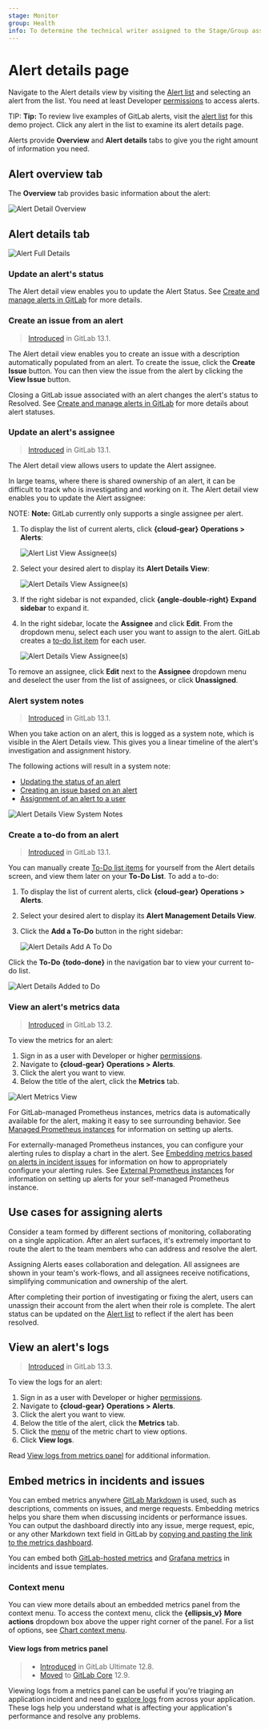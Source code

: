```yaml
---
stage: Monitor
group: Health
info: To determine the technical writer assigned to the Stage/Group associated with this page, see https://about.gitlab.com/handbook/engineering/ux/technical-writing/#designated-technical-writers
---
```


# Alert details page

Navigate to the Alert details view by visiting the
[Alert list](./alerts.md) and selecting an alert from the
list. You need at least Developer [permissions](../../user/permissions.md) to access
alerts.

TIP: **Tip:**
To review live examples of GitLab alerts, visit the
[alert list](https://gitlab.com/gitlab-examples/ops/incident-setup/everyone/tanuki-inc/-/alert_management)
for this demo project. Click any alert in the list to examine its alert details
page.

Alerts provide **Overview** and **Alert details** tabs to give you the right
amount of information you need.

## Alert overview tab

The **Overview** tab provides basic information about the alert:

![Alert Detail Overview](./img/alert_detail_overview_v13_1.png)

## Alert details tab

![Alert Full Details](./img/alert_detail_full_v13_1.png)

### Update an alert's status

The Alert detail view enables you to update the Alert Status.
See [Create and manage alerts in GitLab](./alerts.md) for more details.

### Create an issue from an alert

> [Introduced](https://gitlab.com/gitlab-org/gitlab/-/issues/217745) in GitLab 13.1.

The Alert detail view enables you to create an issue with a
description automatically populated from an alert. To create the issue,
click the **Create Issue** button. You can then view the issue from the
alert by clicking the **View Issue** button.

Closing a GitLab issue associated with an alert changes the alert's status to Resolved.
See [Create and manage alerts in GitLab](alerts.md) for more details about alert statuses.

### Update an alert's assignee

> [Introduced](https://gitlab.com/groups/gitlab-org/-/epics/3066) in GitLab 13.1.

The Alert detail view allows users to update the Alert assignee.

In large teams, where there is shared ownership of an alert, it can be difficult
to track who is investigating and working on it. The Alert detail view
enables you to update the Alert assignee:

NOTE: **Note:**
GitLab currently only supports a single assignee per alert.

1. To display the list of current alerts, click
   **{cloud-gear}** **Operations > Alerts**:

   ![Alert List View Assignee(s)](./img/alert_list_assignees_v13_1.png)

1. Select your desired alert to display its **Alert Details View**:

   ![Alert Details View Assignee(s)](./img/alert_details_assignees_v13_1.png)

1. If the right sidebar is not expanded, click
   **{angle-double-right}** **Expand sidebar** to expand it.
1. In the right sidebar, locate the **Assignee** and click **Edit**. From the
   dropdown menu, select each user you want to assign to the alert. GitLab creates
   a [to-do list item](../../user/todos.md) for each user.

   ![Alert Details View Assignee(s)](./img/alert_todo_assignees_v13_1.png)

To remove an assignee, click **Edit** next to the **Assignee** dropdown menu and
deselect the user from the list of assignees, or click **Unassigned**.

### Alert system notes

> [Introduced](https://gitlab.com/groups/gitlab-org/-/epics/3066) in GitLab 13.1.

When you take action on an alert, this is logged as a system note,
which is visible in the Alert Details view. This gives you a linear
timeline of the alert's investigation and assignment history.

The following actions will result in a system note:

- [Updating the status of an alert](#update-an-alerts-status)
- [Creating an issue based on an alert](#create-an-issue-from-an-alert)
- [Assignment of an alert to a user](#update-an-alerts-assignee)

![Alert Details View System Notes](./img/alert_detail_system_notes_v13_1.png)

### Create a to-do from an alert

> [Introduced](https://gitlab.com/groups/gitlab-org/-/epics/3066) in GitLab 13.1.

You can manually create [To-Do list items](../../user/todos.md) for yourself from the
Alert details screen, and view them later on your **To-Do List**. To add a to-do:

1. To display the list of current alerts, click
   **{cloud-gear}** **Operations > Alerts**.
1. Select your desired alert to display its **Alert Management Details View**.
1. Click the **Add a To-Do** button in the right sidebar:

   ![Alert Details Add A To Do](./img/alert_detail_add_todo_v13_1.png)

Click the **To-Do** **{todo-done}** in the navigation bar to view your current to-do list.

![Alert Details Added to Do](./img/alert_detail_added_todo_v13_1.png)

### View an alert's metrics data

> [Introduced](https://gitlab.com/gitlab-org/gitlab/-/issues/217768) in GitLab 13.2.

To view the metrics for an alert:

   1. Sign in as a user with Developer or higher [permissions](../../user/permissions.md).
   1. Navigate to **{cloud-gear}** **Operations > Alerts**.
   1. Click the alert you want to view.
   1. Below the title of the alert, click the **Metrics** tab.

![Alert Metrics View](img/alert_detail_metrics_v13_2.png)

For GitLab-managed Prometheus instances, metrics data is automatically available
for the alert, making it easy to see surrounding behavior. See
[Managed Prometheus instances](../metrics/alerts.md#managed-prometheus-instances)
for information on setting up alerts.

For externally-managed Prometheus instances, you can configure your alerting rules to
display a chart in the alert. See
[Embedding metrics based on alerts in incident issues](../metrics/embed.md#embedding-metrics-based-on-alerts-in-incident-issues)
for information on how to appropriately configure your alerting rules. See
[External Prometheus instances](../metrics/alerts.md#external-prometheus-instances)
for information on setting up alerts for your self-managed Prometheus instance.

## Use cases for assigning alerts

Consider a team formed by different sections of monitoring, collaborating on a
single application. After an alert surfaces, it's extremely important to
route the alert to the team members who can address and resolve the alert.

Assigning Alerts eases collaboration and delegation. All
assignees are shown in your team's work-flows, and all assignees receive
notifications, simplifying communication and ownership of the alert.

After completing their portion of investigating or fixing the alert, users can
unassign their account from the alert when their role is complete.
The alert status can be updated on the [Alert list](./alerts.md) to
reflect if the alert has been resolved.

## View an alert's logs

> [Introduced](https://gitlab.com/gitlab-org/gitlab/-/issues/217768) in GitLab 13.3.

To view the logs for an alert:

   1. Sign in as a user with Developer or higher [permissions](../../user/permissions.md).
   1. Navigate to **{cloud-gear}** **Operations > Alerts**.
   1. Click the alert you want to view.
   1. Below the title of the alert, click the **Metrics** tab.
   1. Click the [menu](../metrics/dashboards/index.md#chart-context-menu) of the metric chart to view options.
   1. Click **View logs**.

Read [View logs from metrics panel](#view-logs-from-metrics-panel) for additional information.

## Embed metrics in incidents and issues

You can embed metrics anywhere [GitLab Markdown](../../user/markdown.md) is used, such as descriptions,
comments on issues, and merge requests. Embedding metrics helps you share them
when discussing incidents or performance issues. You can output the dashboard directly
into any issue, merge request, epic, or any other Markdown text field in GitLab
by [copying and pasting the link to the metrics dashboard](../metrics/embed.md#embedding-gitlab-managed-kubernetes-metrics).

You can embed both
[GitLab-hosted metrics](../metrics/embed.md) and
[Grafana metrics](../metrics/embed_grafana.md)
in incidents and issue templates.

### Context menu

You can view more details about an embedded metrics panel from the context menu.
To access the context menu, click the **{ellipsis_v}** **More actions** dropdown box
above the upper right corner of the panel. For a list of options, see
[Chart context menu](../metrics/dashboards/index.md#chart-context-menu).

#### View logs from metrics panel

> - [Introduced](https://gitlab.com/gitlab-org/gitlab/-/issues/201846) in GitLab Ultimate 12.8.
> - [Moved](https://gitlab.com/gitlab-org/gitlab/-/merge_requests/25455) to [GitLab Core](https://about.gitlab.com/pricing/) 12.9.

Viewing logs from a metrics panel can be useful if you're triaging an application
incident and need to [explore logs](../metrics/dashboards/index.md#chart-context-menu)
from across your application. These logs help you understand what is affecting
your application's performance and resolve any problems.
